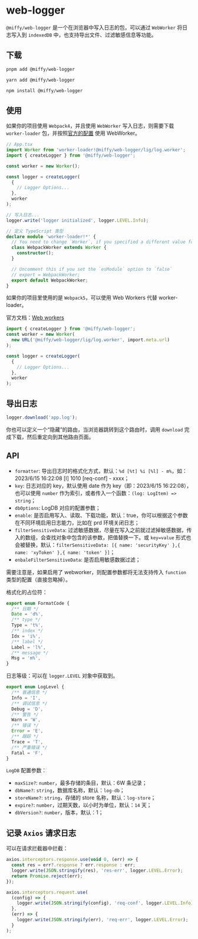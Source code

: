 # web-logger

`@miffy/web-logger` 是一个在浏览器中写入日志的包，可以通过 `WebWorker` 将日志写入到 `indexedDB` 中，也支持导出文件、过滤敏感信息等功能。

## 下载

```bash
pnpm add @miffy/web-logger
```

```bash
yarn add @miffy/web-logger
```

```bash
npm install @miffy/web-logger
```

## 使用

如果你的项目使用 `Webpack4`，并且使用 `WebWorker` 写入日志，则需要下载 `worker-loader` 包，并按照[官方的配置](https://github.com/webpack-contrib/worker-loader) 使用 WebWorker。

```ts
// App.tsx
import Worker from 'worker-loader!@miffy/web-logger/lig/log.worker';
import { createLogger } from '@miffy/web-logger';

const worker = new Worker();

const logger = createLogger(
  {
    // Logger Options...
  },
  worker
);

// 写入日志...
logger.write('logger initialized', logger.LEVEL.Info);

// 定义 TypeScript 类型
declare module 'worker-loader!*' {
  // You need to change `Worker`, if you specified a different value for the `workerType` option
  class WebpackWorker extends Worker {
    constructor();
  }

  // Uncomment this if you set the `esModule` option to `false`
  // export = WebpackWorker;
  export default WebpackWorker;
}
```

如果你的项目里使用的是 `Webpack5`，可以使用 Web Workers 代替 worker-loader。

官方文档：[Web workers](https://www.webpackjs.com/guides/web-workers/#root)

```ts
import { createLogger } from '@miffy/web-logger';
const worker = new Worker(
  new URL('@miffy/web-logger/lig/log.worker', import.meta.url)
);

const logger = createLogger(
  {
    // Logger Options...
  },
  worker
);
```

## 导出日志

```ts
logger.download('app.log');
```

你也可以定义一个“隐藏”的路由，当浏览器跳转到这个路由时，调用 `download` 完成下载，然后重定向到其他路由页面。

## API

- `formatter`: 导出日志时的格式化方式，默认：`%d [%t] %i [%l] - m%`，如：2023/6/15 16:22:08 [I] 1010 [req-conf] - xxxx；
- `key`: 日志对应的 key，默认使用 date 作为 key（即：2023/6/15 16:22:08），也可以使用 `number` 作为索引，或者传入一个函数：`(log: LogItem) => string`；
- `dbOptions`: LogDB 对应的配置参数；
- `enable`: 是否启用写入、读取、下载功能，默认：true，你可以根据这个参数在不同环境启用日志能力，比如在 prd 环境关闭日志；
- `filterSensitiveData`: 过滤敏感数据，尽量在写入之前就过滤掉敏感数据，传入的数组，会查找对象中包含的该参数，把值替换一下。或 `key=value` 形式也会被替换，默认：`filterSensitiveData: [{ name: 'securityKey' },{ name: 'xyToken' },{ name: 'token' }]`；
- `enbaleFilterSensitiveData`: 是否启用敏感数据过滤；

需要注意是，如果启用了 webworker，则配置参数都将无法支持传入 `function` 类型的配置（直接忽略掉）。

格式化的占位符：

```ts
export enum FormatCode {
  /** 日期 */
  Date = 'd%',
  /** type */
  Type = 't%',
  /** index */
  Idx = 'i%',
  /** label */
  Label = 'l%',
  /** message */
  Msg = 'm%',
}
```

日志等级：可以在 `logger.LEVEL` 对象中获取到。

```ts
export enum LogLevel {
  /** 普通信息 */
  Info = 'I',
  /** 调试信息 */
  Debug = 'D',
  /** 警告 */
  Warn = 'W',
  /** 错误 */
  Error = 'E',
  /** 跟踪 */
  Trace = 'T',
  /** 严重错误 */
  Fatal = 'F',
}
```

`LogDB` 配置参数：

- `maxSize?`: `number`，最多存储的条目，默认：6W 条记录；
- `dbName?`: `string`，数据库名称，默认：`log-db`；
- `storeName?`: `string`，存储的 store 名称，默认：`log-store`；
- `expire?`: `number`，过期天数，以小时为单位，默认：`14` 天；
- `dbVersion?`: `number`，版本，默认：1；

## 记录 `Axios` 请求日志

可以在请求拦截器中拦截：

```ts
axios.interceptors.response.use(void 0, (err) => {
  const res = err?.response ? err.response : err;
  logger.write(JSON.stringify(res), 'res-err', logger.LEVEL.Error);
  return Promise.reject(err);
});

axios.interceptors.request.use(
  (config) => {
    logger.write(JSON.stringify(config), 'req-conf', logger.LEVEL.Info);
  },
  (err) => {
    logger.write(JSON.stringify(err), 'req-err', logger.LEVEL.Error);
  }
);
```
